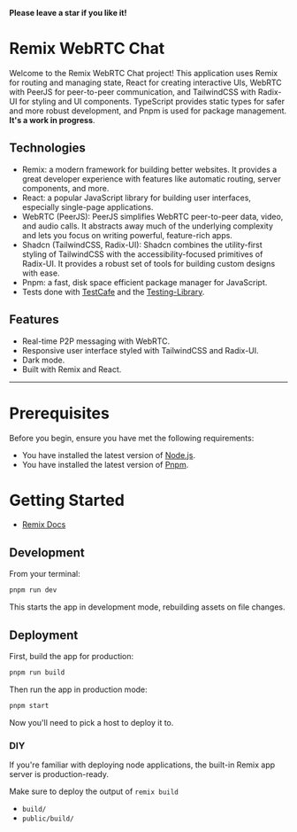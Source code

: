 **Please leave a star if you like it!**

# Remix WebRTC Chat

Welcome to the Remix WebRTC Chat project!
This application uses Remix for routing and managing state, React for creating interactive UIs, WebRTC with PeerJS for peer-to-peer communication, and TailwindCSS with Radix-UI for styling and UI components. TypeScript provides static types for safer and more robust development, and Pnpm is used for package management.
**It's a work in progress**.

## Technologies

- Remix: a modern framework for building better websites. It provides a great developer experience with features like automatic routing, server components, and more.
- React: a popular JavaScript library for building user interfaces, especially single-page applications.
- WebRTC (PeerJS): PeerJS simplifies WebRTC peer-to-peer data, video, and audio calls. It abstracts away much of the underlying complexity and lets you focus on writing powerful, feature-rich apps.
- Shadcn (TailwindCSS, Radix-UI): Shadcn combines the utility-first styling of TailwindCSS with the accessibility-focused primitives of Radix-UI. It provides a robust set of tools for building custom designs with ease.
- Pnpm: a fast, disk space efficient package manager for JavaScript.
- Tests done with [TestCafe](https://devexpress.github.io/testcafe/documentation/getting-started/) and the [Testing-Library](https://testing-library.com/docs/testcafe-testing-library/intro).

## Features

- Real-time P2P messaging with WebRTC.
- Responsive user interface styled with TailwindCSS and Radix-UI.
- Dark mode.
- Built with Remix and React.

---

# Prerequisites

Before you begin, ensure you have met the following requirements:

- You have installed the latest version of [Node.js](https://nodejs.org/).
- You have installed the latest version of [Pnpm](https://pnpm.io/).

# Getting Started

- [Remix Docs](https://remix.run/docs)

## Development

From your terminal:

```sh
pnpm run dev
```

This starts the app in development mode, rebuilding assets on file changes.

## Deployment

First, build the app for production:

```sh
pnpm run build
```

Then run the app in production mode:

```sh
pnpm start
```

Now you'll need to pick a host to deploy it to.

### DIY

If you're familiar with deploying node applications, the built-in Remix app server is production-ready.

Make sure to deploy the output of `remix build`

- `build/`
- `public/build/`
